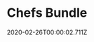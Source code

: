 ---
templateKey: blog-post
featuredpost: false
date: 2020-02-26T00:00:02.711Z
featuredimage: /img/Chefs_Bundle.png
title: Chefs Bundle
description: Bulletin Board
reward: Pink Cake (3)
tags:
  - Maple Syrup
  - Fiddlehead Fern
  - Truffle
  - Poppy
  - Maki Roll
  - Fried Egg
  - bundles
---